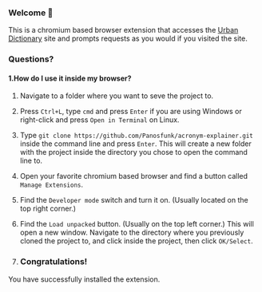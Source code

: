 ### Welcome 👋
This is a chromium based browser extension that accesses the [Urban Dictionary](https://www.urbandictionary.com/) site and prompts requests as you would if you visited the site.

### **Questions?**
#### 1.How do I use it inside my browser?

1. Navigate to a folder where you want to seve the project to.

2. Press `Ctrl+L`, type `cmd` and press `Enter` if you are using Windows or right-click and press `Open in Terminal` on Linux.

3. Type `git clone https://github.com/Panosfunk/acronym-explainer.git` inside the command line and press `Enter`. This will create a new folder with the project inside the directory you chose to open the command line to.

4. Open your favorite chromium based browser and find a button called `Manage Extensions`.

5. Find the `Developer mode` switch and turn it on. (Usually located on the top right corner.)

6. Find the `Load unpacked` button. (Usually on the top left corner.) This will open a new window. Navigate to the directory where you previously cloned the project to, and click inside the project, then click `OK/Select`.

7. ### Congratulations! ###
You have successfully installed the extension.
